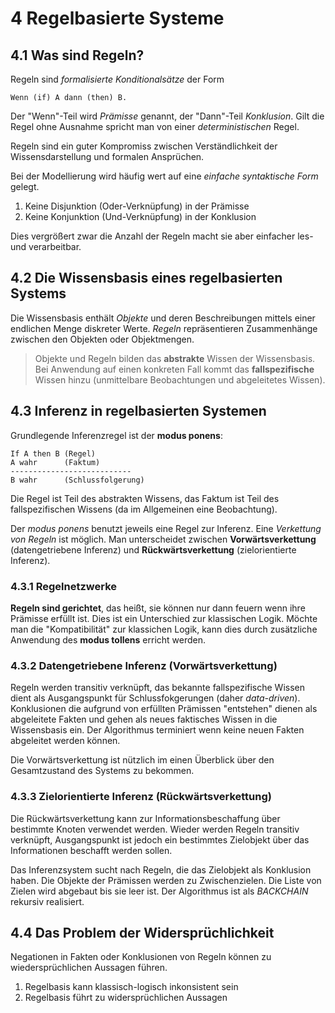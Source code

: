 # 4 Regelbasierte Systeme
## 4.1 Was sind Regeln?
Regeln sind *formalisierte Konditionalsätze* der Form

	Wenn (if) A dann (then) B.

Der "Wenn"-Teil wird *Prämisse* genannt, der "Dann"-Teil *Konklusion*. Gilt die Regel ohne Ausnahme spricht man von einer *deterministischen* Regel.

Regeln sind ein guter Kompromiss zwischen Verständlichkeit der Wissensdarstellung und formalen Ansprüchen.

Bei der Modellierung wird häufig wert auf eine *einfache syntaktische Form* gelegt.

1. Keine Disjunktion (Oder-Verknüpfung) in der Prämisse
2. Keine Konjunktion (Und-Verknüpfung) in der Konklusion

Dies vergrößert zwar die Anzahl der Regeln macht sie aber einfacher les- und verarbeitbar.

## 4.2 Die Wissensbasis eines regelbasierten Systems
Die Wissensbasis enthält *Objekte* und deren Beschreibungen mittels einer endlichen Menge diskreter Werte. *Regeln* repräsentieren Zusammenhänge zwischen den Objekten oder Objektmengen.

> Objekte und Regeln bilden das **abstrakte** Wissen der Wissensbasis. Bei Anwendung auf einen konkreten Fall kommt das **fallspezifische** Wissen hinzu (unmittelbare Beobachtungen und abgeleitetes Wissen).

## 4.3 Inferenz in regelbasierten Systemen
Grundlegende Inferenzregel ist der **modus ponens**:

	If A then B	(Regel)
	A wahr		(Faktum)
	---------------------------
	B wahr		(Schlussfolgerung)

Die Regel ist Teil des abstrakten Wissens, das Faktum ist Teil des fallspezifischen Wissens (da im Allgemeinen eine Beobachtung).

Der *modus ponens* benutzt jeweils eine Regel zur Inferenz. Eine *Verkettung von Regeln* ist möglich. Man unterscheidet zwischen **Vorwärtsverkettung** (datengetriebene Inferenz) und **Rückwärtsverkettung** (zielorientierte Inferenz).

### 4.3.1 Regelnetzwerke
**Regeln sind gerichtet**, das heißt, sie können nur dann feuern wenn ihre Prämisse erfüllt ist. Dies ist ein Unterschied zur klassischen Logik. Möchte man die "Kompatibilität" zur klassichen Logik, kann dies durch zusätzliche Anwendung des **modus tollens** erricht werden.

### 4.3.2 Datengetriebene Inferenz (Vorwärtsverkettung)
Regeln werden transitiv verknüpft, das bekannte fallspezifische Wissen dient als Ausgangspunkt für Schlussfokgerungen (daher *data-driven*). Konklusionen die aufgrund von erfüllten Prämissen "entstehen" dienen als abgeleitete Fakten und gehen als neues faktisches Wissen in die Wissensbasis ein. Der Algorithmus terminiert wenn keine neuen Fakten abgeleitet werden können.

Die Vorwärtsverkettung ist nützlich im einen Überblick über den Gesamtzustand des Systems zu bekommen.

### 4.3.3 Zielorientierte Inferenz (Rückwärtsverkettung)
Die Rückwärtsverkettung kann zur Informationsbeschaffung über bestimmte Knoten verwendet werden. Wieder werden Regeln transitiv verknüpft, Ausgangspunkt ist jedoch ein bestimmtes Zielobjekt über das Informationen beschafft werden sollen.

Das Inferenzsystem sucht nach Regeln, die das Zielobjekt als Konklusion haben. Die Objekte der Prämissen werden zu Zwischenzielen. Die Liste von Zielen wird abgebaut bis sie leer ist. Der Algorithmus ist als *BACKCHAIN* rekursiv realisiert.

## 4.4 Das Problem der Widersprüchlichkeit
Negationen in Fakten oder Konklusionen von Regeln können zu wiedersprüchlichen Aussagen führen.

1. Regelbasis kann klassisch-logisch inkonsistent sein
2. Regelbasis führt zu widersprüchlichen Aussagen
